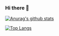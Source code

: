 ### Hi there 👋

<!--
**PhilShishov/philshishov** is a ✨ _special_ ✨ repository because its `README.md` (this file) appears on your GitHub profile.

Here are some ideas to get you started:

- 🔭 I’m currently working on ...
- 🌱 I’m currently learning ...
- 👯 I’m looking to collaborate on ...
- 🤔 I’m looking for help with ...
- 💬 Ask me about ...
- 📫 How to reach me: ...
- 😄 Pronouns: ...
- ⚡ Fun fact: ...
-->


[![Anurag's github stats](https://github-readme-stats.vercel.app/api?username=planetoftheweb)](https://github.com/anuraghazra/github-readme-stats)

[![Top Langs](https://github-readme-stats.vercel.app/api/top-langs/?username=planetoftheweb&hide=php,ruby)](https://github.com/anuraghazra/github-readme-stats)
